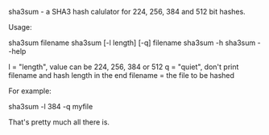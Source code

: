 sha3sum - a SHA3 hash calulator for 224, 256, 384 and 512 bit hashes.

Usage: 

sha3sum filename
sha3sum [-l length] [-q] filename
sha3sum -h 
sha3sum --help

l = "length", value can be 224, 256, 384 or 512
q = "quiet", don't print filename and hash length in the end
filename = the file to be hashed

For example:

sha3sum -l 384 -q myfile

That's pretty much all there is.
